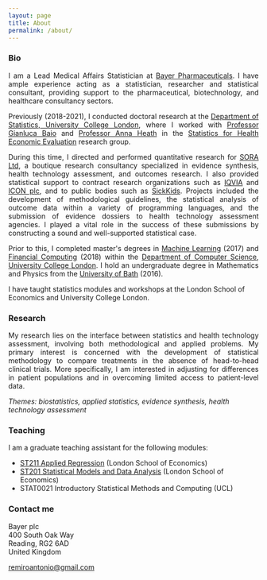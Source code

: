 ```yaml
---
layout: page
title: About
permalink: /about/
---
```


### Bio

<p align="justify">I am a Lead Medical Affairs Statistician at <a href="https://pharma.bayer.com/">Bayer Pharmaceuticals</a>. I have ample experience acting as a statistician, researcher and statistical consultant, providing support to the pharmaceutical, biotechnology, and healthcare consultancy sectors.</p>
  
<p align="justify">Previously (2018-2021), I conducted doctoral research at the <a href="https://www.ucl.ac.uk/statistics/">Department of Statistics, University College London</a>, where I worked with <a href="http://www.statistica.it/gianluca/">Professor Gianluca Baio</a> and <a href="https://sites.google.com/site/annaheathstats/">Professor Anna Heath</a> in the <a href="https://egon.stats.ucl.ac.uk/research/statistics-health-economics/">Statistics for Health Economic Evaluation</a> research group.</p> 
  
<p align="justify">During this time, I directed and performed quantitative research for <a href="https://soranalytics.com/">SORA Ltd</a>, a boutique research consultancy specialized in evidence synthesis, health technology assessment, and outcomes research. I also provided statistical support to contract research organizations such as <a href="https://www.iqvia.com/">IQVIA</a> and <a href="https://www.iconplc.com/">ICON plc</a>, and to public bodies such as <a href="https://www.sickkids.ca/">SickKids</a>. Projects included the development of methodological guidelines, the statistical analysis of outcome data within a variety of programming languages, and the submission of evidence dossiers to health technology assessment agencies. I played a vital role in the success of these submissions by constructing a sound and well-supported statistical case.</p> 
  
<p align="justify">Prior to this, I completed master's degrees in <a href="http://www.cs.ucl.ac.uk/prospective_students/msc_machine_learning/">Machine Learning</a> (2017) and <a href="https://www.ucl.ac.uk/prospective-students/graduate/research-degrees/financial-computing-mres-mphil-phd">Financial Computing</a> (2018) within the <a href="http://www.cs.ucl.ac.uk">Department of Computer Science, University College London</a>. I hold an undergraduate degree in Mathematics and Physics from the <a href="https://www.bath.ac.uk/">University of Bath</a> (2016).</p>

I have taught statistics modules and workshops at the London School of Economics and University College London. 
 
### Research

<p align="justify">My research lies on the interface between statistics and health technology assessment, involving both methodological and applied problems. My primary interest is concerned with the development of statistical methodology to compare treatments in the absence of head-to-head clinical trials. More specifically, I am interested in adjusting for differences in patient populations and in overcoming limited access to patient-level data.</p> 
  
<i>Themes: biostatistics, applied statistics, evidence synthesis, health technology assessment</i>

### Teaching

<p align="justify">I am a graduate teaching assistant for the following modules:

* [ST211 Applied Regression](http://www.lse.ac.uk/resources/calendar/courseGuides/ST/2019_ST211.htm) (London School of Economics)
* [ST201 Statistical Models and Data Analysis](http://www.lse.ac.uk/resources/calendar/courseGuides/ST/2019_ST201.htm) (London School of Economics)
* STAT0021 Introductory Statistical Methods and Computing (UCL)

### Contact me

Bayer plc<br/>
400 South Oak Way<br/>
Reading, RG2 6AD<br/>
United Kingdom<br/>

[remiroantonio@gmail.com](mailto:remiroantonio@gmail.com)<br/>
